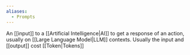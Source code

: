 ```yaml
---
aliases:
  - Prompts
---
```


An [[input]] to a [[Artificial Intelligence|AI]] to get a response of an action, usually on [[Large Language Model|LLM]] contexts. Usually the input and [[output]] cost [[Token|Tokens]]
